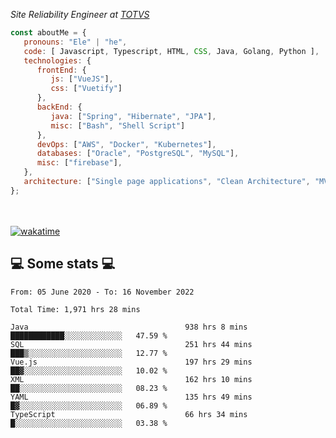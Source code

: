 <p><em>Site Reliability Engineer at <a href="https://www.totvs.com/">TOTVS</a></br>
</em></p>


```javascript
const aboutMe = {
   pronouns: "Ele" | "he",
   code: [ Javascript, Typescript, HTML, CSS, Java, Golang, Python ],
   technologies: {
      frontEnd: {
         js: ["VueJS"],
         css: ["Vuetify"]
      },
      backEnd: {
         java: ["Spring", "Hibernate", "JPA"],
         misc: ["Bash", "Shell Script"]
      },
      devOps: ["AWS", "Docker", "Kubernetes"],
      databases: ["Oracle", "PostgreSQL", "MySQL"],
      misc: ["firebase"],
   },
   architecture: ["Single page applications", "Clean Architecture", "MVC", "Microservices"],
};
```
</br></br>
[![wakatime](https://wakatime.com/badge/user/a3a8ed06-d304-4d6b-bc86-4adc418cdea7.svg)](https://wakatime.com/@a3a8ed06-d304-4d6b-bc86-4adc418cdea7)
<h2>💻 Some stats 💻</h2>

<!--START_SECTION:waka-->

```text
From: 05 June 2020 - To: 16 November 2022

Total Time: 1,971 hrs 28 mins

Java                                   938 hrs 8 mins  ████████████░░░░░░░░░░░░░   47.59 %
SQL                                    251 hrs 44 mins ███▒░░░░░░░░░░░░░░░░░░░░░   12.77 %
Vue.js                                 197 hrs 29 mins ██▓░░░░░░░░░░░░░░░░░░░░░░   10.02 %
XML                                    162 hrs 10 mins ██░░░░░░░░░░░░░░░░░░░░░░░   08.23 %
YAML                                   135 hrs 49 mins █▓░░░░░░░░░░░░░░░░░░░░░░░   06.89 %
TypeScript                             66 hrs 34 mins  █░░░░░░░░░░░░░░░░░░░░░░░░   03.38 %
```

<!--END_SECTION:waka-->
